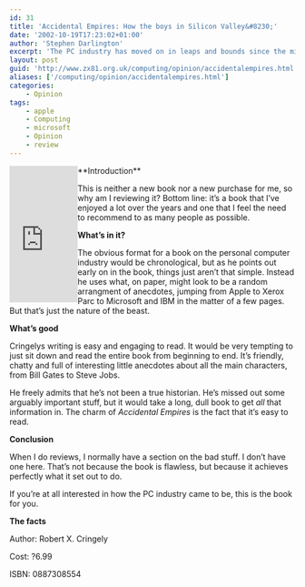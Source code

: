 ```yaml
---
id: 31
title: 'Accidental Empires: How the boys in Silicon Valley&#8230;'
date: '2002-10-19T17:23:02+01:00'
author: 'Stephen Darlington'
excerpt: 'The PC industry has moved on in leaps and bounds since the mid-seventies. Bob Cringely documents that process, and Stephen Darlington reviews the outcome. '
layout: post
guid: 'http://www.zx81.org.uk/computing/opinion/accidentalempires.html'
aliases: ['/computing/opinion/accidentalempires.html']
categories:
    - Opinion
tags:
    - apple
    - Computing
    - microsoft
    - Opinion
    - review
---
```


<iframe align="left" frameborder="0" marginheight="0" marginwidth="0" scrolling="no" src="http://rcm.amazon.com/e/cm?t=zx81orguk00&o=1&p=8&l=as1&asins=0887308554&fc1=000000&IS2=1&lt1=_blank&lc1=0000ff&bc1=000000&bg1=ffffff&f=ifr" style="width:120px;height:240px;"></iframe>**Introduction**

This is neither a new book nor a new purchase for me, so why am I reviewing it? Bottom line: it’s a book that I’ve enjoyed a lot over the years and one that I feel the need to recommend to as many people as possible.

**What’s in it?**

The obvious format for a book on the personal computer industry would be chronological, but as he points out early on in the book, things just aren’t that simple. Instead he uses what, on paper, might look to be a random arrangment of anecdotes, jumping from Apple to Xerox Parc to Microsoft and IBM in the matter of a few pages. But that’s just the nature of the beast.

**What’s good**

Cringelys writing is easy and engaging to read. It would be very tempting to just sit down and read the entire book from beginning to end. It’s friendly, chatty and full of interesting little anecdotes about all the main characters, from Bill Gates to Steve Jobs.

He freely admits that he’s not been a true historian. He’s missed out some arguably important stuff, but it would take a long, dull book to get *all* that information in. The charm of *Accidental Empires* is the fact that it’s easy to read.

**Conclusion**

When I do reviews, I normally have a section on the bad stuff. I don’t have one here. That’s not because the book is flawless, but because it achieves perfectly what it set out to do.

If you’re at all interested in how the PC industry came to be, this is the book for you.

**The facts**

Author: Robert X. Cringely

Cost: ?6.99

ISBN: 0887308554
